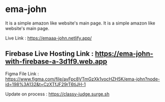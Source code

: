 # ema-john
It is a simple amazon like website's main page.
It is a simple amazon like website's main page.

Live Link : https://emaaa-john.netlify.app/ 

## Firebase Live Hosting Link : https://ema-john-with-firebase-a-3d1f9.web.app

Figma File Link : https://www.figma.com/file/avFpc8VTmGzXk1vocHZH5K/ema-john?node-id=198%3A132&t=CzXTfJF29rT6tjJH-1


Update on process : https://classy-judge.surge.sh
